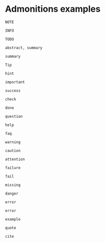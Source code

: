 
# Admonitions examples

```ad-note
NOTE
```
```ad-info
INFO
```
```ad-todo
TODO
```
```ad-abstract
abstract, summary
```
```ad-summary
summary
```
```ad-tip
Tip
```
```ad-hint
hint
```
```ad-important
important
```
```ad-success
success
```
```ad-check
check
```
```ad-done
done
```
```ad-question
question
```
```ad-help
help
```
```ad-faq
faq
```
```ad-warning
warning
```
```ad-caution
caution
```
```ad-attention
attention
```
```ad-failure
failure
```
```ad-fail
fail
```
```ad-missing
missing
```
```ad-danger
danger
```
```ad-error
error
```
```ad-bug
error
```
```ad-example
example
```
```ad-quote
quote
```
```ad-cite
cite
```